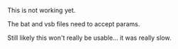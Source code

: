 This is not working yet.

The bat and vsb files need to accept params.

Still likely this won't really be usable... it was really slow.
